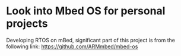 # Look into Mbed OS for personal projects
Developing RTOS on mBed, significant part of this project is from the following link: https://github.com/ARMmbed/mbed-os
